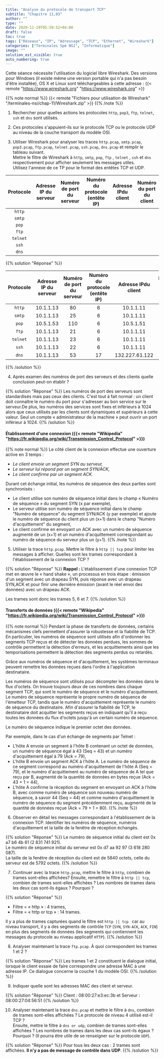 ```yaml
---
title: "Analyse du protocole de transport TCP"
subtitle: "Chapitre 11,03"
author: ""
type: ""
date: 2020-11-29T05:59:52+04:00
draft: false
toc: true
tags: ["Réseaux", "IP", "Adressage", "TCP", "Ethernet", "Wireshark"]
categories: ["Terminales Spé NSI", "Informatique"]
image: ""
solution_est_visible: true
auto_numbering: true
---
```


Cette séance nécessite l'utilisation du logiciel libre Wireshark. Des 
versions pour Windows (il existe même une version portable qui n'a pas besoin 
d'être installée), OS X et Linux sont téléchargeables à cette adresse : 
{{< remote "https://www.wireshark.org" "https://www.wireshark.org" >}}

{{% note normal %}}
{{< remote "Fichiers pour utilisation de Wireshark" "/terminales-nsi/chap-11/Wireshark.zip" >}}
{{% /note %}}

1. Rechercher pour quelles actions les protocoles `http`, `pop3`, `ftp`, `telnet`, `ssh` et `dns` sont utilisés.

2. Ces protocoles s'appuient-ils sur le protocole TCP ou le protocole UDP au niveau de 
la couche transport du modèle OSI.

3. Utiliser Wireshark pour analyser les traces `http.pcap`, `smtp.pcap`, `pop3.pcap`, `ftp.pcap`, `telnet.pcap`, `ssh.pcap`, `dns.pcap` et remplir le tableau suivant.      
Mettre le filtre de Wireshark à `http`, `smtp`, `pop`, `ftp` , `telnet` , `ssh` et `dns` respectivement pour afficher seulement les messages utiles.     
Utilisez l'annexe de ce TP pour le format des entêtes TCP et UDP.

| **Protocole** | **Adresse IP du serveur** | **Numéro de port du serveur** |  **Numéro du protocole (entête IP)** |  **Adresse IPdu client** | **Numéro du port du client** |
| :----:| :----:| :----:| :----:| :----:| :----:|
| `http` | | | | | |
| `smtp` | | | | | |
| `pop` | | | | | |
| `ftp` | | | | | |
| `telnet` | | | | | |
| `ssh` | | | | | |
| `dns` | | | | | |


{{% solution "Réponse" %}}

| **Protocole** | **Adresse IP du serveur** | **Numéro de port du serveur** |  **Numéro du protocole (entête IP)** |  **Adresse IPdu client** | **Numéro du port du client** |
| :----:| :----:| :----:| :----:| :----:| :----:|
| `http` | 10.1.1.13 |80 | 6 | 10.1.1.11 |47756 |
| `smtp` | 10.1.1.13 | 25 | 6 | 10.1.1.11 | 60506 |
| `pop` | 10.5.1.53 | 110 | 6 | 10.5.1.51 | 39192 |
| `ftp` | 10.1.1.13 | 21 | 6 | 10.1.1.11 | 54670 |
| `telnet` | 10.1.1.13 | 23| 6 | 10.1.1.11 | 38283 |
| `ssh` | 10.1.1.13 | 22 | 6 | 10.1.1.11 | 38257 |
| `dns` | 10.1.1.13 | 53 | 17 | 132.227.61.122 | 34053 |

{{% /solution %}}


4. Après examen des numéros de port des serveurs et des clients quelle conclusion peut-on établir ?

{{% solution "Réponse" %}}
Les numéros de port des serveurs sont standardisés mais pas ceux des 
clients. C'est tout à fait normal : un client doit connaître le numéro du 
port pour s'adresser au bon service sur le serveur.De plus, les numéros des 
services sont fixes et inférieurs à 1024 alors que ceux utilisés par les 
clients sont dynamiques et supérieurs à cette valeur. Seul un compte « 
administrateur de la machine » peut ouvrir un port inférieur à 1024.
{{% /solution %}}

#### Établissement d'une connexion ({{< remote "Wikipedia" "https://fr.wikipedia.org/wiki/Transmission_Control_Protocol" >}})

{{% note normal %}}
Le côté client de la connexion effectue une ouverture active en 3 temps :

* *Le client envoie un segment SYN au serveur,*
* *Le serveur lui répond par un segment SYN/ACK,*
* *Le client confirme par un segment ACK.*

Durant cet échange initial, les numéros de séquence des deux parties sont 
synchronisés :

* Le client utilise son numéro de séquence initial dans le champ « Numéro 
  de séquence » du segment SYN (x par exemple),
* Le serveur utilise son numéro de séquence initial dans le champ "Numéro 
  de séquence" du segment SYN/ACK (y par exemple) et ajoute le numéro de 
  séquence du client plus un (x+1) dans le champ "Numéro d'acquittement" du 
  segment,
* Le client confirme en envoyant un ACK avec un numéro de séquence augmenté 
  de un (x+1) et un numéro d'acquittement correspondant au numéro de 
  séquence du serveur plus un (y+1).
{{% /note %}}

5. Utiliser la trace `http.pcap`. Mettre le filtre à `http || tcp` pour limiter les messages à afficher. Quelles sont les trames correspondant à l'établissement de la connexion TCP ?

{{% solution "Réponse" %}}
**Rappel :**  L'établissement d'une connexion TCP met en œuvre le « hand 
shake », un processus en trois étape : émission d'un segment avec un drapeau 
SYN, puis réponse avec un drapeau SYN,ACK et pour finir une dernière 
émission (avant le réel envoi des données) avec un drapeau ACK.

Les trames sont donc les trames 5, 6 et 7.
{{% /solution %}}

#### Transferts de données ({{< remote "Wikipedia" "https://fr.wikipedia.org/wiki/Transmission_Control_Protocol" >}})

{{% note normal %}}
Pendant la phase de transferts de données, certains mécanismes clefs 
permettent d'assurer la robustesse et la fiabilité de TCP. En particulier, les 
numéros de séquence sont utilisés afin d'ordonner les segments TCP reçus et 
de détecter les données perdues, les sommes de contrôle permettent la 
détection d'erreurs, et les acquittements ainsi que les temporisations 
permettent la détection des segments perdus ou retardés.

Grâce aux numéros de séquence et d'acquittement, les systèmes terminaux 
peuvent remettre les données reçues dans l'ordre à l'application 
destinataire.

Les numéros de séquence sont utilisés pour décompter les données dans le 
flux d'octets. On trouve toujours deux de ces nombres dans chaque segment TCP, 
qui sont le numéro de séquence et le numéro d'acquittement. Le numéro de 
séquence représente le propre numéro de séquence de l'émetteur TCP, tandis 
que le numéro d'acquittement représente le numéro de séquence du 
destinataire. Afin d'assurer la fiabilité de TCP, le destinataire doit 
acquitter les segments reçus en indiquant qu'il a reçu toutes les données du 
flux d'octets jusqu'à un certain numéro de séquence.

Le numéro de séquence indique le premier octet des données.

Par exemple, dans le cas d'un échange de segments par Telnet :

* L'hôte A envoie un segment à l'hôte B contenant un octet de données, un 
  numéro de séquence égal à 43 (Seq = 43) et un numéro d'acquittement 
  égal à 79 (Ack = 79),
* L'hôte B envoie un segment ACK à l'hôte A. Le numéro de séquence de ce 
  segment correspond au numéro d'acquittement de l'hôte A (Seq = 79), et le 
  numéro d'acquittement au numéro de séquence de A tel que reçu par B, 
  augmenté de la quantité de données en bytes reçue (Ack = 43 + 1 = 44),
* L'hôte A confirme la réception du segment en envoyant un ACK à l'hôte B, 
  avec comme numéro de séquence son nouveau numéro de séquence, à savoir 
  44 (Seq = 44) et comme numéro d'acquittement le numéro de séquence du 
  segment précédemment reçu, augmenté de la quantité de données reçue 
  (Ack = 79 + 1 = 80).
{{% /note %}}

6. Observer en détail les messages correspondant à l'établissement de la 
connexion TCP. Identifier les numéros de séquence, numéros d'acquittement et 
la taille de la fenêtre de réception échangés.

{{% solution "Réponse" %}}
Le numéro de séquence initial du client est 0x a7 b6 4b 61 (2 831 741 
921).    
Le numéro de séquence initial du serveur est 0x d7 aa 92 97 (3 618 280 
087).     
La taille de la fenêtre de réception du client est de 5840 octets, celle 
du serveur est de 5792 octets.
{{% /solution %}}

7. Continuer avec la trace `http.pcap`, mettre le filtre à `http`, 
combien de trames sont-elles affichées? Ensuite, remettre le filtre à `http || tcp`, combien de trames sont-elles affichées ? Les nombres de trames dans les deux cas sont-ils égaux ? Pourquoi ?

{{% solution "Réponse" %}}
* Filtre = « http » : 4 trames,
* Filtre = « http or tcp » : 14 trames.

Il y a plus de trames capturées quand le filtre est `http || tcp ` car 
au niveau transport, il y a des segments de contrôle `TCP`  (`SYN`, `SYN-ACK`, `ACK`, `FIN`) en plus des segments de données (les segments qui contiennent les messages du protocole au niveau applicatif `HTTP`).
{{% /solution %}}

8. Analyser maintenant la trace `ftp.pcap`. À quoi correspondent les trames 1 
et 2 ?

{{% solution "Réponse" %}}
Les trames 1 et 2 constituent le dialogue initial, lorsque le client essaie de 
faire correspondre une adresse MAC à une adresse IP. Ce dialogue concerne la 
couche 1 du modèle OSI.
{{% /solution %}}

9. Indiquer quelle sont les adresses MAC des client et serveur.

{{% solution "Réponse" %}}
Client : 08:00:27:e3:ec:3b et Serveur : 08:00:27:04:56:51
{{% /solution %}}

10. Analyser maintenant la trace `dns.pcap` et mettre le filtre à `dns`, 
combien de trames sont-elles affichées ? Le protocole de niveau 4 utilisé 
est-il TCP ?       
Ensuite, mettre le filtre à `dns or udp`, combien de trames sont-elles affichées ? Les nombres de trames dans les deux cas sont-ils égaux ? Pourquoi ? (Il pourra être utile de se renseigner sur le protocole `UDP`).

{{% solution "Réponse" %}}
Pour tous les deux cas : 2 trames sont affichées. **Il n'y a pas de message 
de contrôle dans UDP**.
{{% /solution %}}

